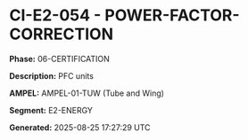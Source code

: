 # CI-E2-054 - POWER-FACTOR-CORRECTION

**Phase:** 06-CERTIFICATION

**Description:** PFC units

**AMPEL:** AMPEL-01-TUW (Tube and Wing)

**Segment:** E2-ENERGY

**Generated:** 2025-08-25 17:27:29 UTC
